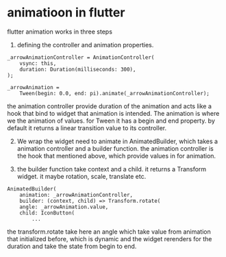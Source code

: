 # animatioon in flutter
flutter animation works in three steps
1) defining the controller and animation properties. 
```
_arrowAnimationController = AnimationController(
    vsync: this,
    duration: Duration(milliseconds: 300),
);

_arrowAnimation =
    Tween(begin: 0.0, end: pi).animate(_arrowAnimationController);
```
the animation controller provide duration of the animation and acts like a hook that bind to widget that animation is intended. The animation is where we the animation of values. for Tween it has a begin and end property. by default it returns a linear transition value to its controller.

2) We wrap the widget need to animate in AnimatedBuilder, which takes a animation controller and a builder function. the animation controller is the hook that mentioned above, which provide values in for animation.

3) the builder function take context and a child. it returns a Transform widget. it maybe rotation, scale, translate etc.
```
AnimatedBuilder(
    animation: _arrowAnimationController,
    builder: (context, child) => Transform.rotate(
    angle: _arrowAnimation.value,
    child: IconButton(
        ...
```
the transform.rotate take here an angle which take value from animation that initialized before, which is dynamic and the widget rerenders for the duration and take the state from begin to end.